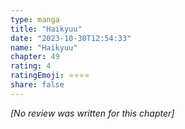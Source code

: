 ```yaml
---
type: manga
title: "Haikyuu"
date: "2023-10-30T12:54:33"
name: "Haikyuu"
chapter: 49
rating: 4
ratingEmoji: ⭐️⭐️⭐️⭐️
share: false
---
```


*[No review was written for this chapter]*
